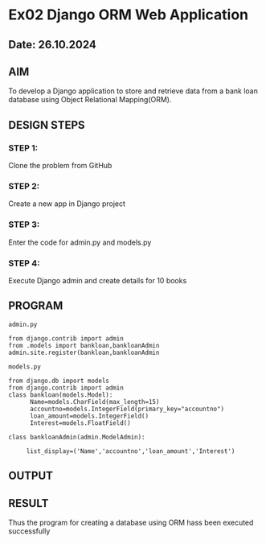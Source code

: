 # Ex02 Django ORM Web Application
## Date: 26.10.2024

## AIM
To develop a Django application to store and retrieve data from a bank loan database using Object Relational Mapping(ORM).





## DESIGN STEPS

### STEP 1:
Clone the problem from GitHub

### STEP 2:
Create a new app in Django project

### STEP 3:
Enter the code for admin.py and models.py

### STEP 4:
Execute Django admin and create details for 10 books

## PROGRAM
```
admin.py

from django.contrib import admin
from .models import bankloan,bankloanAdmin
admin.site.register(bankloan,bankloanAdmin

models.py

from django.db import models
from django.contrib import admin
class bankloan(models.Model):
      Name=models.CharField(max_length=15)
      accountno=models.IntegerField(primary_key="accountno")
      loan_amount=models.IntegerField()
      Interest=models.FloatField()
      
class bankloanAdmin(admin.ModelAdmin):
 
     list_display=('Name','accountno','loan_amount','Interest')
```



## OUTPUT




## RESULT
Thus the program for creating a database using ORM hass been executed successfully
